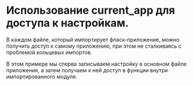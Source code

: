 # Использование current_app для доступа к настройкам.

В каждом файле, который импортирует фласк-приложение, можно получить доступ к самому приложению, 
при этом не сталкиваясь с проблемой кольцевых импортов.

В этом примере мы сперва записываем настройку в основном файле приложения, 
а затем получаем к ней доступ в функции внутри импортированного модуля.


